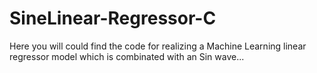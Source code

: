 # SineLinear-Regressor-C
Here you  will could find the code for realizing a Machine Learning linear regressor model which is combinated with an Sin wave... 
